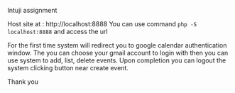 Intuji assignment

Host site at : http://localhost:8888
    You can use command ` php -S localhost:8888 `
    and access the url

For the first time system will redirect you to google calendar authentication window.
The you can choose your gmail account to login with then you can use system to add, list, delete events.
Upon completion you can logout the system clicking button near create event.

Thank you